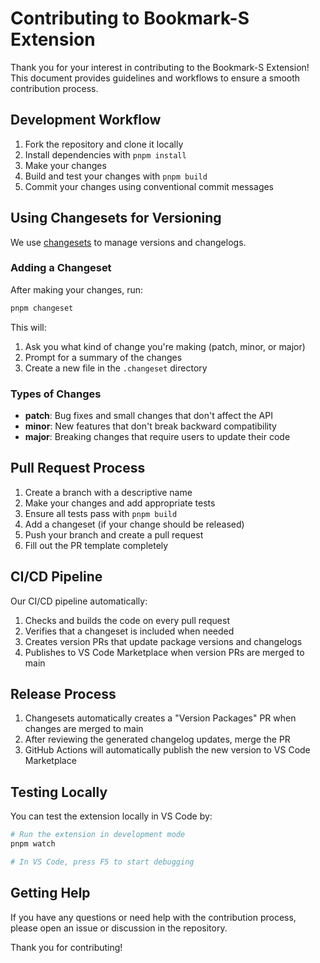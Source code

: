 # Contributing to Bookmark-S Extension

Thank you for your interest in contributing to the Bookmark-S Extension! This document provides guidelines and workflows to ensure a smooth contribution process.

## Development Workflow

1. Fork the repository and clone it locally
2. Install dependencies with `pnpm install`
3. Make your changes
4. Build and test your changes with `pnpm build`
5. Commit your changes using conventional commit messages

## Using Changesets for Versioning

We use [changesets](https://github.com/changesets/changesets) to manage versions and changelogs.

### Adding a Changeset

After making your changes, run:

```bash
pnpm changeset
```

This will:
1. Ask you what kind of change you're making (patch, minor, or major)
2. Prompt for a summary of the changes
3. Create a new file in the `.changeset` directory

### Types of Changes

- **patch**: Bug fixes and small changes that don't affect the API
- **minor**: New features that don't break backward compatibility
- **major**: Breaking changes that require users to update their code

## Pull Request Process

1. Create a branch with a descriptive name
2. Make your changes and add appropriate tests
3. Ensure all tests pass with `pnpm build`
4. Add a changeset (if your change should be released)
5. Push your branch and create a pull request
6. Fill out the PR template completely

## CI/CD Pipeline

Our CI/CD pipeline automatically:

1. Checks and builds the code on every pull request
2. Verifies that a changeset is included when needed
3. Creates version PRs that update package versions and changelogs
4. Publishes to VS Code Marketplace when version PRs are merged to main

## Release Process

1. Changesets automatically creates a "Version Packages" PR when changes are merged to main
2. After reviewing the generated changelog updates, merge the PR
3. GitHub Actions will automatically publish the new version to VS Code Marketplace

## Testing Locally

You can test the extension locally in VS Code by:

```bash
# Run the extension in development mode
pnpm watch

# In VS Code, press F5 to start debugging
```

## Getting Help

If you have any questions or need help with the contribution process, please open an issue or discussion in the repository.

Thank you for contributing! 